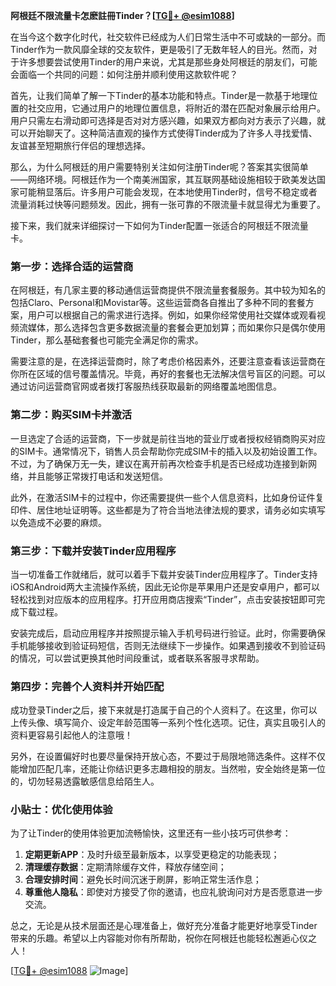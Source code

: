 **阿根廷不限流量卡怎麽註冊Tinder？[[TG💪+ @esim1088](https://t.me/s/esim1088)]**

在当今这个数字化时代，社交软件已经成为人们日常生活中不可或缺的一部分。而Tinder作为一款风靡全球的交友软件，更是吸引了无数年轻人的目光。然而，对于许多想要尝试使用Tinder的用户来说，尤其是那些身处阿根廷的朋友们，可能会面临一个共同的问题：如何注册并顺利使用这款软件呢？

首先，让我们简单了解一下Tinder的基本功能和特点。Tinder是一款基于地理位置的社交应用，它通过用户的地理位置信息，将附近的潜在匹配对象展示给用户。用户只需左右滑动即可选择是否对对方感兴趣，如果双方都向对方表示了兴趣，就可以开始聊天了。这种简洁直观的操作方式使得Tinder成为了许多人寻找爱情、友谊甚至短期旅行伴侣的理想选择。

那么，为什么阿根廷的用户需要特别关注如何注册Tinder呢？答案其实很简单——网络环境。阿根廷作为一个南美洲国家，其互联网基础设施相较于欧美发达国家可能稍显落后。许多用户可能会发现，在本地使用Tinder时，信号不稳定或者流量消耗过快等问题频发。因此，拥有一张可靠的不限流量卡就显得尤为重要了。

接下来，我们就来详细探讨一下如何为Tinder配置一张适合的阿根廷不限流量卡。

### 第一步：选择合适的运营商

在阿根廷，有几家主要的移动通信运营商提供不限流量套餐服务。其中较为知名的包括Claro、Personal和Movistar等。这些运营商各自推出了多种不同的套餐方案，用户可以根据自己的需求进行选择。例如，如果你经常使用社交媒体或观看视频流媒体，那么选择包含更多数据流量的套餐会更加划算；而如果你只是偶尔使用Tinder，那么基础套餐也可能完全满足你的需求。

需要注意的是，在选择运营商时，除了考虑价格因素外，还要注意查看该运营商在你所在区域的信号覆盖情况。毕竟，再好的套餐也无法解决信号盲区的问题。可以通过访问运营商官网或者拨打客服热线获取最新的网络覆盖地图信息。

### 第二步：购买SIM卡并激活

一旦选定了合适的运营商，下一步就是前往当地的营业厅或者授权经销商购买对应的SIM卡。通常情况下，销售人员会帮助你完成SIM卡的插入以及初始设置工作。不过，为了确保万无一失，建议在离开前再次检查手机是否已经成功连接到新网络，并且能够正常拨打电话和发送短信。

此外，在激活SIM卡的过程中，你还需要提供一些个人信息资料，比如身份证件复印件、居住地址证明等。这些都是为了符合当地法律法规的要求，请务必如实填写以免造成不必要的麻烦。

### 第三步：下载并安装Tinder应用程序

当一切准备工作就绪后，就可以着手下载并安装Tinder应用程序了。Tinder支持iOS和Android两大主流操作系统，因此无论你是苹果用户还是安卓用户，都可以轻松找到对应版本的应用程序。打开应用商店搜索“Tinder”，点击安装按钮即可完成下载过程。

安装完成后，启动应用程序并按照提示输入手机号码进行验证。此时，你需要确保手机能够接收到验证码短信，否则无法继续下一步操作。如果遇到接收不到验证码的情况，可以尝试更换其他时间段重试，或者联系客服寻求帮助。

### 第四步：完善个人资料并开始匹配

成功登录Tinder之后，接下来就是打造属于自己的个人资料了。在这里，你可以上传头像、填写简介、设定年龄范围等一系列个性化选项。记住，真实且吸引人的资料更容易引起他人的注意哦！

另外，在设置偏好时也要尽量保持开放心态，不要过于局限地筛选条件。这样不仅能增加匹配几率，还能让你结识更多志趣相投的朋友。当然啦，安全始终是第一位的，切勿轻易透露敏感信息给陌生人。

### 小贴士：优化使用体验

为了让Tinder的使用体验更加流畅愉快，这里还有一些小技巧可供参考：

1. **定期更新APP**：及时升级至最新版本，以享受更稳定的功能表现；
2. **清理缓存数据**：定期清除缓存文件，释放存储空间；
3. **合理安排时间**：避免长时间沉迷于刷屏，影响正常生活作息；
4. **尊重他人隐私**：即使对方接受了你的邀请，也应礼貌询问对方是否愿意进一步交流。

总之，无论是从技术层面还是心理准备上，做好充分准备才能更好地享受Tinder带来的乐趣。希望以上内容能对你有所帮助，祝你在阿根廷也能轻松邂逅心仪之人！

[[TG💪+ @esim1088](https://t.me/s/esim1088) ![Image](https://i.postimg.cc/4NQfJmqS/Snipaste-2025-05-13-00-14-12.png)]